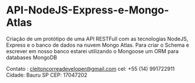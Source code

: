# API-NodeJS-Express-e-Mongo-Atlas
Criação de um protótipo de uma API RESTFull com as tecnologias NodeJS, Express e o banco de dados na nuvem Mongo Atlas. Para criar o Schema e escrever em nosso banco estarei utilizando o Mongoose um ORM para databases MongoDB

Contato : cleitoncorreadeveloper@gmail.com
cel: +55 (14) 991722911
Cidade: Bauru SP
CEP: 17047202
